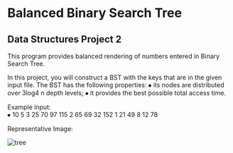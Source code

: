 # Balanced Binary Search Tree

## Data Structures Project 2 

This program provides balanced rendering of numbers entered in Binary Search Tree.

In this project, you will construct a BST with the keys that are in the given input file. The BST has the following properties:
⦁	its nodes are distributed over 3log4 n depth levels;
⦁	it provides the best possible total access time.

Example input:
<br>
⦁	10 5 3 25 70 97 115 2 65 69 32 152 1 21 49 8 12 78

Representative Image:

![tree](https://user-images.githubusercontent.com/84626969/165089368-1ee4a80c-3167-4447-aa62-a9e4656d4531.png)


